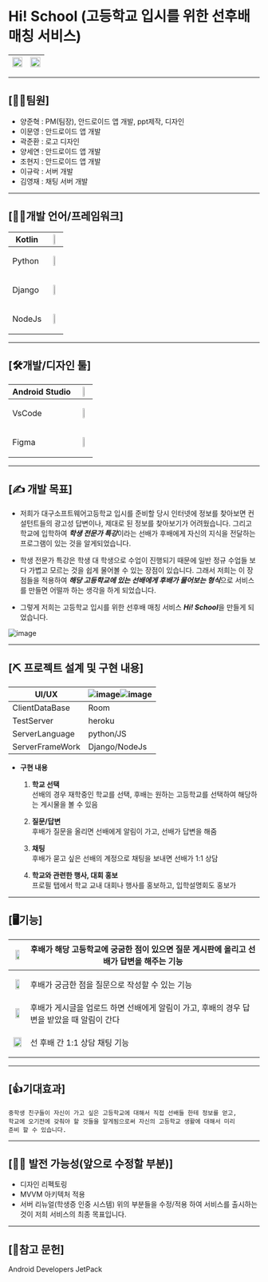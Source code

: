# Hi! School (고등학교 입시를 위한 선후배 매칭 서비스)
|<img src="https://user-images.githubusercontent.com/56965398/104407081-2c3b1880-55a4-11eb-8df1-60d831e22af2.png"  width="100%">|<img src="https://user-images.githubusercontent.com/56965398/104407113-3fe67f00-55a4-11eb-9587-2681240126a1.png"  width="100%">|
|---|---|

------------

## [👩‍👨‍팀원]
- 양준혁 : PM(팀장), 안드로이드 앱 개발, ppt제작, 디자인
- 이문영 : 안드로이드 앱 개발
- 곽준환 : 로고 디자인
- 양세연 : 안드로이드 앱 개발
- 조현지 : 안드로이드 앱 개발
- 이규락 : 서버 개발
- 김영재 : 채팅 서버 개발   

------------

## [👨‍💻개발 언어/프레임워크]   

|Kotlin|<img src="https://user-images.githubusercontent.com/56965398/104442284-30812900-55d8-11eb-9a62-6e0a3662ee78.png"  width="40%">|
|---|---|
Python|<p align="center"><img src="https://user-images.githubusercontent.com/56965398/104442484-776f1e80-55d8-11eb-9235-60caee092883.png"  width="40%"><p/>|
Django|<p align="center"><img src="https://user-images.githubusercontent.com/56965398/104448292-4eeb2280-55e0-11eb-849c-0a54be09044b.png"  width="30%"><p/>||
NodeJs|<p align="center"><img src="https://user-images.githubusercontent.com/56965398/104442609-a7b6bd00-55d8-11eb-9789-9dbca9e8d3ae.png"  width="30%"><p/>|| 

------------    

## [🛠개발/디자인 툴]   

|Android Studio|<img src="https://user-images.githubusercontent.com/56965398/104442860-0419dc80-55d9-11eb-9e18-37877e1c49e1.png"  width="40%">|
|---|---|
|VsCode|<p align="center"><img src="https://user-images.githubusercontent.com/56965398/104442943-1d228d80-55d9-11eb-9808-112595d5913d.png"  width="40%"><p/>
|Figma|<p align="center"><img src="https://user-images.githubusercontent.com/56965398/104545589-c4510480-566d-11eb-996f-6daec08e4917.png" width="40%"><p/>|
 

------------ 

## [✍ 개발 목표]
- 저희가 대구소프트웨어고등학교 입시를 준비할 당시 인터넷에 정보를 찾아보면 컨설턴트들의 광고성 답변이나, 제대로 된 정보를 찾아보기가 어려웠습니다. 그리고 학교에 입학하여 ***학생 전문가 특강***이라는 선배가 후배에게 자신의 지식을 전달하는 프로그램이 있는 것을 알게되었습니다.    

- 학생 전문가 특강은 학생 대 학생으로 수업이 진행되기 때문에 일반 정규 수업들 보다 가볍고 모르는 것을 쉽게 물어볼 수 있는 장점이 있습니다. 그래서 저희는 이 장점들을 적용하여 ***해당 고등학교에 있는 선배에게 후배가 물어보는 형식***으로 서비스를 만들면 어떨까 하는 생각을 하게 되었습니다.     

- 그렇게 저희는 고등학교 입시를 위한 선후배 매칭 서비스 ***Hi! School***을 만들게 되었습니다.   

![image](https://user-images.githubusercontent.com/56965398/104444169-c4ec8b00-55da-11eb-915f-d31a1a2d0147.png)   

------------
   
## [⛏ 프로젝트 설계 및 구현 내용]   
|UI/UX|![image](https://user-images.githubusercontent.com/56965398/104445149-206b4880-55dc-11eb-8e4e-ec8912934d97.png)![image](https://user-images.githubusercontent.com/56965398/104445548-940d5580-55dc-11eb-9dd8-3dfbebaf2347.png)|
|---|---|
|ClientDataBase|Room|
TestServer|heroku|
ServerLanguage|python/JS|
ServerFrameWork|Django/NodeJs|

- **구현 내용**
  1. **학교 선택**  
    선배의 경우 재학중인 학교를 선택, 후배는 원하는 고등학교를 선택하여 해당하는 게시물을 볼 수 있음  
    
  2. **질문/답변**  
    후배가 질문을 올리면 선배에게 알림이 가고, 선배가 답변을 해줌  
    
  3. **채팅**  
    후배가 묻고 싶은 선배의 계정으로 채팅을 보내면 선배가 1:1 상담  
    
  4. **학교와 관련한 행사, 대회 홍보**  
    프로필 탭에서 학교 교내 대회나 행사를 홍보하고, 입학설명회도 홍보가   
    
------------   
    
## [🖥기능]  
   |<p align="center"><img src="https://user-images.githubusercontent.com/56965398/104541915-e3e42f00-5665-11eb-8bf4-fd6191fdda15.png"  width="60%"></p>|후배가 해당 고등학교에 궁굼한 점이 있으면 질문 게시판에 올리고 선배가 답변을 해주는 기능|
   |---|---|
   |<p align="center"><img src="https://user-images.githubusercontent.com/56965398/104542907-bd26f800-5667-11eb-82b6-8eb1076c7522.png" width="60%"></p>|후배가 궁금한 점을 질문으로 작성할 수 있는 기능|
   |<p align="center"><img src="https://user-images.githubusercontent.com/56965398/104543093-1d1d9e80-5668-11eb-80f8-c7c7653b7f79.png" width="60%"></p>|후배가 게시글을 업로드 하면 선배에게 알림이 가고, 후배의 경우 답변을 받았을 때 알림이 간다|
   |<p align="center"><img src="https://user-images.githubusercontent.com/56965398/104543513-ed22cb00-5668-11eb-927c-44eab0139d64.png" width="90%"></p>|선 후배 간 1:1 상담 채팅 기능|   
    
------------   
    
## [👍기대효과]  
~~~
중학생 친구들이 자신이 가고 싶은 고등학교에 대해서 직접 선배들 한테 정보를 얻고, 
학교에 오기전에 갖춰야 할 것들을 알게됨으로써 자신의 고등학교 생활에 대해서 미리 
준비 할 수 있습니다.   
~~~   
    
------------   
    
## [🚴‍♂️ 발전 가능성(앞으로 수정할 부분)]
- 디자인 리펙토링
- MVVM 아키텍처 적용
- 서버 리뉴얼(학생증 인중 시스템)
위의 부분들을 수정/적용 하여 서비스를 출시하는 것이 저희 서비스의 최종 목표입니다.   
    
------------   
    
## [📖참고 문헌]  
Android Developers JetPack
